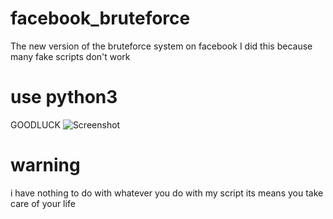 # facebook_bruteforce
The new version of the bruteforce system on facebook I did this because many fake scripts don't work 
# use python3 
 GOODLUCK
![Screenshot](https://github.com/dariusgab/facebook_bruteforce/raw/main/IMG_1652645174941.jpg)
# warning
i have nothing to do with whatever you do with my script its means you take care of your life
